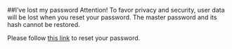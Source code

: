 
##I’ve lost my password
Attention! To favor privacy and security, user data will be lost when you reset your password. The master password and its hash cannot be restored. 

Please follow [this link](https://termius.com/accounts/password/reset/) to reset your password.































































  
 